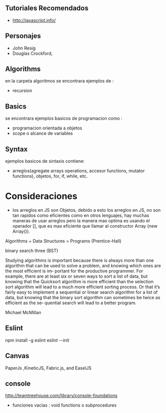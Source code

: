 ## Tutoriales Recomendados
- http://javascript.info/

## Personajes
- John Resig
- Douglas Crockford,

## Algorithms
en la carpeta algoritmos se encontrara ejemplos de :
 - recursion

## Basics
 se encontrara ejemplos basicos de programacion como :
 - programacion orientada a objetos
 - scope o alcance de variables

## Syntax
  ejemplos basicos de sintaxis contiene:
  - arreglos(agregate arrays operations, accesor functions, mutator functions), objetos, for, if, while, etc.
# Consideraciones
- los arreglos en JS son Objetos, debido a esto los arreglos en JS, no son tan rapidos como eficientes
  como en otros lenguajes, hay muchas maneras de usar arreglos pero la manera mas optima es usando el
  operador [], que es mas eficiente que llamar al constructor Array (new Array()).

Algorithms + Data Structures = Programs (Prentice-Hall)

binary search three (BST)

Studying algorithms is important because there is always more than one algorithm that
can be used to solve a problem, and knowing which ones are the most efficient is im‐
portant for the productive programmer. For example, there are at least six or seven ways
to sort a list of data, but knowing that the Quicksort algorithm is more efficient than
the selection sort algorithm will lead to a much more efficient sorting process. Or that
it’s fairly easy to implement a sequential or linear search algorithm for a list of data, but
knowing that the binary sort algorithm can sometimes be twice as efficient as the se‐
quential search will lead to a better program.


Michael McMillan

## Eslint
npm install -g eslint
eslint --init


## Canvas
PaperJs ,KineticJS, Fabric.js, and EaselJS

## console
http://teamtreehouse.com/library/console-foundations


- funciones vacias : void functions o subprocedures
